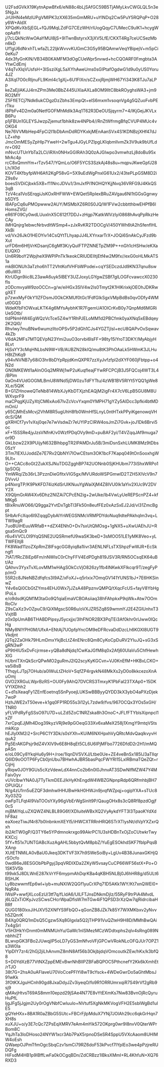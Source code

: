 U2FsdGVkX19KytnApwBfx6/eN88c4bLjSAfGC59B5TjAMyLkvCWGLQL5n3eSNgJx
JrUlHN4eMzIUPgVMlPK3zXX635mGmMRU+uYlNDq2Cw5PuY5RQPqP+O28y6W+AIdX
XPQdKvXbSjEGL+fQJ9MqLZdFG7CEzWH/rlUogQqyC7UMecC9ulK1+hcygWopAafH
j/7cLQkNcWwOAaYMUl8jS+9ITwnBstyrxX3jXV5LfE/CKXT4Rg7ceUCSezMbn6kD
Uf1gU6dNrxhTLwfaZL22ljkWvvvKUGmC3G5y95BQAmwVeqYBipejV+m5pCi0eKu7
4dx3fyGnKIN/VB34B0KAMFM3dOgCUeWpr5nvwd+hcCQOARF0Fmgbta3AYtwCdEmj
V4qTvXlqVUsfsH+3ISsziXgL5aXYhAweUms0sGlPtafOgdwG1d9u0yUS0Yoru4JZ
A3XqI7O0cRljnuFL9Kml4c1gXj+6U1FIXn/sCZxxjRjmjWH67Yi343K8TJu7aLPp
keZaEjlAKJJ4rnZPm3Me0BbZ445UXlaAXLa8OM9lltC8bkROyghsWA3+jm9RO2MY
Z5FflETCj7Ndk6ukCDgzDzZbhs3EmpQt+elS6mxm1vsoqnVg4g5QZuoFvbPErTku
i8PbFv4D2m0a0NetfGOFMhMdIk3Aq1T62R3DeOUSjqyrm7+4/IKjGejJKVLxB6Pu
p1jFBUn1GLEYSJwzpZjemut1bhik8zw4NPb4//RnZtWfrmgBfqCVUP4MUc4vOKG4
Ne76VVMbHep4FpCi2I1bDbAmDdRDYKxkjMEnAanSVx4S1KDNBzjXHf47dJLZ+xhp
JmcOmMESyZpHlp7YweH+2wTgu4JGyLPZIpgLKIqbmIIvmZk3V9uk9bUfLdnr+O92
mNvcUTUnYbTa2LCi/iRXn0NHxGGIRAh3Q0zAJGIwpo3vmwhzLj8doBu95xMrAc4p
rcC8xQmmYm+rTzv547/YQmLo/O6F5YCS3SzkAj48s8u+mqpvJKweGpfJ28Lh/X0d
KOVT4KfbyfpWH6Afi2KgP58vG+5X9uEdWgPnxlG61Ux2/43tePLpGSM8D2iZ9s6v
boesSVDiCjbxk5XB+f11NrcJDVu1/3mJxfPi1NOHQYKjjNvq36VRFG9J4KkQS3qB
TzV4ca1VoSErqgiJsKOxRHFWW+EWQet5RpIexBRuZAVgau6NI1tGGsGgnwyb5DY5
iBAFpCq6uPMOpwww2AUY/MSMbXZ6R0S0JQ/W1FVw2cbbtthbwEHPfB6lHomsZVG/
eR61F09Cy0wdLUuxInX5C612f7DDJ+zHgp7KatkWlVzIyi0868hAvqPpRkzHeCAy
iMHQnjrg1ebwcNrbvdltWSmp4+zJxRvKR2TDOCgV/450YWh6tA2hSfenflHLXkBi
vd/Vx26JkO1HEOYiv14CsQYtTLhyapJJ4LXYnxarTrX+JOQi6SnAkCyJFzd9bXut
urFD6m6HfjVrKDsanjC6gMf3K/yQuIFTPZNNETpZM9P++nGh1cHSHw/eKXaEUQXO
Un6R9boY2WpjheX9WPIPnTk1keokCRIUDEIItjEtf4w2M9fx//exG0oHLMkATS1a
mkBlONUh3aTzho6hTT2VhtKofVHFbWPodei+cqYSEDczdJd9KN37qnu8swd6uWl3
KtrUDgn9iic8L23awA6uyk5lBEY3UZJoxyLGYgwZSBf7glLOGFcvawccX0230fIs
zODcmvyaW9zoOCCn+g/w/eiHGx3SIV4w2ls0Tmyt2K1HlKrixkjOEOhJDKRwgXET
p7zwxMyF0kY1lZFDsmJ0OkCKMUf0tGc1FdfGIkSgxVMpBdBs0qvODfy4WMut0GQ3
WdeKfbFtOWxaLKTK4g6MYsAybhK1R7FgemUA1OlCrKvB0y7QnpMd6MGRiUeSOtb/
tIdPNmHW4EgWQzVcTce5Z4wY1RhPJELoMM1d2PBCfmk0yaXNq5xEBdqey2K2Ql0/
Rhvlwy7muBNw6wumzlltoOPSv5P2dGh1CJs4YGZTjIsl+ecU8QAPvOxSqwav4kZb
V6dA2MFs7MTQEVpN23Ymi2uuO3orvbi6lsFF+98ty15iYroT3DKY/MyAbjyH8Lvt
HjSsYY3cMqHNLbsN9W+VB/AUBZN28kIQ/mu8tK3PhOAaLk5HWmK3JLHuH8tZhKq9
y94vNVNB7y68iO3hr8bDYpRpjdKmQXPR7zzXyJvfzfpl2dXYF060jFbtpp+o4N2d
GN0MKEWtl1aAInOGq2MRWj1wP2uKuqfIeajFYwRFCPCjB3J5FQCoj4WT3L4/BPlm
0aOn4VUdGOGMLBmU8WNd5jDW0zuTdFYTtu/4zWB1BV5RlYt5YQQ1gWe8XLe/5QlK
B+G1ZHnoweQTeNb814WbXJyKbDTXjzhEAQjM2igFr4X7cV6LpB5GU8M8UWXvprF9
maCPqgKjUZyXtjCM6xAo67IvZcVcvYxqm0YMPH71gYZy5AIDcc3pfki4btMDmOnU
y65CjMhEsMcvj2VhM8R5ugUhH8fb0WmHfSLnyL0ntHTxkPPyiKgenowqVHdcS/QM
gXRHCf7yv1vXsj0qe7e7wVsdwZr7eUYIPzCIRW4osJmZi7Gvk+joJ1Dk6Brvi5oc
xF+15SSRe4jyJzsVNfnK/v0WzfPDqOVy9mD+puBAF2yi/T4VZqqJAf9muga7or9D
GkLbzw22X9PUijyN632BlhbpgTR2IPAMDrJu5B/3miDsnSxhLUMK8Mz9tDbs05zY
3Tm7IEXUJoddZe7E7Rv2QbNYi7IOwCEtsm3OK1bcF7Kapq049tOnSooxhgW9LIt+
O++CACc8oGt2ZukXSJNuTDGZgghBP742UONnb0SjKHUbm773iShxWRPo1IjpSOGj
YmWRq/Zb36rL3PzznDieGfltxVIG5gx/MVURdoWSPGmwlD2TZH5XlVcV9n7DVvvU
p4NxrgTP/K9PkKFD74izKdSrUIKNuuYgWaiXjM4Z8IVU0Ik1aYiv2XUc9V2DVY2X
X9QljmGrAW4Xv6Dhz2NIZAi7CPcEN2ig+2wUke/lb4VwLyUeREPScnPZ4+kfMKg6
tBlxRnuWO66/Q9gga2YvtDxTgbTl3Fk50n8eufFEz0xAzSxEJ2Jd/vl31ZmcBgpt
5HbArFcXqo6I9ZqqgDybAlYnWEGSNMcVRMPDYdoNuq9dtePAkhqIm3vq+LTW9agR
7uoBUiHEuuWRfaB++dZX4ENhO+Dv7sxUtQMOsg+1gNX5+uXwUAEhJU+Rgsa5mQc9
r6u4VVCLOI9YqQSNE2UQSRmefU9waSK3beD+3sMOO51LE1yMK8Veo+yLTWFEItj8
FK8Wad11zoZXpRmZ8IFsgcGG8yiq8a1livr3AENLNFLsTXShpzFwWJR+EcSkngfl
7tAT/fRcZ8iEp6Fm/nNWlsC0rChyFFV4EdPDgh819JSV3R/RN5OCsqEK64uBt/Az
QAhvv3YyxTvXLovMM1wHAgSOkCcVjO826zy1fb4INKwkXFIkcqr9T/zegFyPp/mO
55R2c8JNeNBZdfqfcs3I9AZ/xFoXJ+q5rIxix7OmqGV141YUNS1bJ+7E6HKSinwZ
Y4v6sQi0CbGtZYms4EHJ0Wx7jJZsA48PpznvQMPQ/tXqcFcUS+fayV8YbHgIPoLs
e/o9dsdKjQM1M3taGo9Q1qiaEmaVCBOAsiiaq38hFAhpkxP9qWk+Atw7OOmRoClv
Z9sCaXz3vOZpuC9/QiXMgscS0R6u/oVXJZR5Zq8S9wmmYJ2E4ZGlUnhxT3VxjtlB
z0x0pUmAB6THABDPipsyJ5ycxjjx/3IhFNOR2BX3PqTEi3Af0khr0rlJww0IQcHg
NMy8NIYPH0M/UfxA+ENtAj7UOpfpYncOM9eDFRcvaDdDzcLh6KOXI8UGT9Vkdjnt
jQTq2ZaOHk79HLmDmxYkjBcLtZ4nENrc8Qm8CyKoCpDuRV2YIuJQ+sG3xSgRN3wP
sP9tHIU5xDvFcjrmse+yQBa8dNjdq1CwKaJGfM8q0x2Afj60UIaVu5ChfHewhXlG
hUbnlTXnQkScrQPwMO2guRmJ2lQ2scyKyKGCvn+VJ0KnEfM+HKBxLCKO+va5i8sB
TfhqyLJTpj7OHub/a0IWuLtZHoV+SqfZP4rgvkN48MkXs2yD0o8kkcezoXnAuOmj
GVO2XRGuLWprBzRS+OU0Fy9AhQ7DVCRS3TmxyK1PbFaI23TXAp0+15DKVYIXDhh2
C+d1sXeaqFy1ZEnfEoetnq5SnPyoejLUKSwBBByyQYDD3kX3ybO4aPXzDjek7woP
HzhJWE2xT50eve+k1gq0FP1RD55s3i12yL7zdw9/fvs/967OCQx3YOs5xGH/TNR0
yFLVPdRyFgSSsO97U7D+uLZd5ZoC1NRZska8h3OnoC+JFLfFTYblsXipnpcl1xZF
7xrCpqEJjMh4Dog39kyzVRj9e9pGOeqG33Xv6xaMeX258j1XmgY9mtqVStsmkKcp
hEJlylXM2i2+SrcP6C1Y3Dk/s0sYXh+KUiM6NXHpxhVyQRtcMdvQaqlkvyvHquA2
Pg5ErAKGPsjr9dZ4VXlV9v6E8H8qEt5CL6U6IPjMFbo7726DfdD2r2H1/mMQpASn
e/oL09Cy8YkqHu6y9H+/roe/1IqnDVSVXJ/Ltbe0Ue+ZE4veBnSx185IJ3aTllqr
Q6lD9oOOTP6FyCb0jnUbu7BHwhAJBR5basPqcFWYRI15LxIRBmaTQeZQt+rCijHj
yRiqw0JOY9GUs5cXzVdewLdX4nnCo2b6n0l0JhnvAT3SDwNIfMZW47Y4MFaiv0yv
vUVclbwYNA0Jj7TyTkmDEEJ/kHyKhEngdW4WBZGNpnpRdp6QRfmhbjBH7OPUiQLr
N/g4zU1rn5uEZQF3dmhwlHHUBwHkH0HWJn9jvqfWZpqj+ogipYXA+sTUc8Xy03ZQ
owFpTLFqt4I9VaTOOsYXy96gVbErWgSinIt9P/QaugOHx8s3cQ8Rf8pzdOgjf0cS
mjBMiYqLuZXQWZ4NLBL89G6f/XDIuiteWBxXQ2VyAykdYFT3l3TpaoKYdXdhF8az
eaXoezTiwJf4r87b0InbnkmXEYl5/iHWCXTRRnHRQ6STrXTlysNt/dVpYXZxrQxh
ib2AtTW0gP/Q3TY6e5YPdmnokrxgo99AkrPC1U3sHDBnTxOjZoCUtwkrTwyKXCcj
5fY+ft51x7UNTGABcXuzAgAHL5bbytQvM8pbZ/YuEgESOkhdSKF7fblpPqsBXAnp
XUtETNMiLA0vBaU0Jkeq3DKTVF3X7h9SWeSoiBy+LgUv4B38JunaxGKHjQrSOcfo
0wd86eJ8ESGObPbPgyj3pqVRDIXDa2ZKyW5vsayCuCP66WF56stX+Po+O1SK5V5b
t99xk5J8DLWnE287kVrYF6mypmAhDqrKBa4qKBH5NLBj0J6hHR8g/d5ULt6RSHJK
Ly8bzwwmfEp6wI+iyb+muNXIW2QGf1yuCrXPq71D5AKk1WY/Kt7xnQWEl0+NqRAs
lWslP+wwfjXLcoEzU/3tf7q/fLldA6/UlLFTJnsDNkmDjlz/55RyF9trPiA4MvdL
j6LQZxTiOKyJvzSCwsCHcrWpaDfisW7mTGw4iF1QPSD3rXzQw7qjRidrcibaHRRf
QUG0180lxxJiHJXV52XNfYS9FbQO+qGonZB8JZk7k85Y7WXMKbxv2yNvvh5ZQnrK
B4Xg0QRQ1mDsQ5Cgzw5Xq8Glgxla5Q2jTHP91VuQZteH9H8D/MMhBwQAi7x4gSrl
V5H3HkYrDnmt0mMNMUnYu/GaWc1nISMezMCzWDdtxphs2qIv4sRng089NnbhhiZT
BLwvpGK3FBo2JUwqjIP5oLD7yGS3mNfvoVFjGPCwVRokNLcOFQJUr7OPZ1s3W0Ia
YlpDIY7zr4/2hGj2jiLhAnvmZ8mN8Af56b3OkjbjdqVOmcoutkZEw/hKx/k3bfQ8
S+D0YdXzB77VtNXZppEMEvBwrNhBIIPZBFaBQPOC5PthcnefY2Kk6kXmhEt/rTJO
38t7G+2hsA0uAFlaveU70VoCcePFIYi8wT9cYsck+4WDeGwrDo5aGhtMbsJ91wKk
3fOtKXJguHCnh90gd8JxaDdyJZv3iyeqO/fo9R1ORRUmrxqiR7S49rVf2gRb9sj9
qMAvjHtvsT69AS8mm10epzd29jSAe4N77E8vYtEXmKs7Nw83BvnOjRcQyruHuPfL
ljgJFg5jJgjm2Uy0rOgVNbfCwluulo+NVtuf5XgNkMKVogVFH2E5sblWgBd1uIE5
gQYeHXx+8BA1R0aZBbG5SUtc+FBCrFjIpMduX7YNj7JOlAh29cc6qkGrHqn7XH8s
xuXJU+o/y3E7cQc7ZPsEqXMRV7eAm4mYik572OKprg0wr9I8nvV0QterWPrBom8C
YqJhTa3IoDHoso24NYW1xcr3Ab7PaX5rpnoDSeSR4SppU5VXcAaom8UHlMW4oEsh
QWaepOJPmTfmOgcSbqCzv1smCi79RZ6doF53kPvcf7lYplEo3we4pPzjreRUDQFg
HiFsdM4HB1p9IBffLwFa0kOCgqBDn/ZdCRBzz1lBksXMmI+RL4KhfuN+XQ76RXD3
